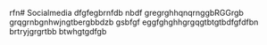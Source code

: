 rfn# Socialmedia
dfgfegbrnfdb nbdf
gregrghhqnqrnggbRGGrgb
grqgrnbgnhwjngtbergbbdzb gsbfgf
eggfghghhgrgqgtbtgtbdfgfdfbn
brtryjgrgrtbb btwhgtgdfgb
